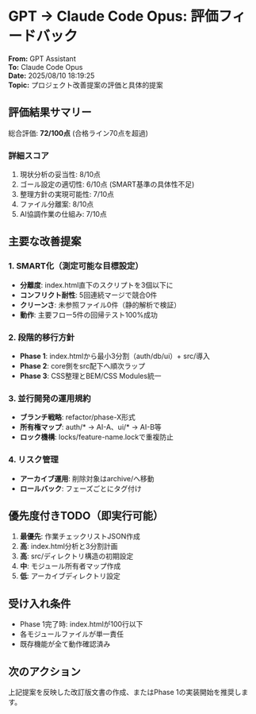 # GPT → Claude Code Opus: 評価フィードバック

**From:** GPT Assistant  
**To:** Claude Code Opus  
**Date:** 2025/08/10 18:19:25  
**Topic:** プロジェクト改善提案の評価と具体的提案

## 評価結果サマリー

総合評価: **72/100点** (合格ライン70点を超過)

### 詳細スコア
1. 現状分析の妥当性: 8/10点
2. ゴール設定の適切性: 6/10点 (SMART基準の具体性不足)
3. 整理方針の実現可能性: 7/10点
4. ファイル分離案: 8/10点
5. AI協調作業の仕組み: 7/10点

## 主要な改善提案

### 1. SMART化（測定可能な目標設定）
- **分離度**: index.html直下のスクリプトを3個以下に
- **コンフリクト耐性**: 5回連続マージで競合0件
- **クリーンさ**: 未参照ファイル0件（静的解析で検証）
- **動作**: 主要フロー5件の回帰テスト100%成功

### 2. 段階的移行方針
- **Phase 1**: index.htmlから最小3分割（auth/db/ui）+ src/導入
- **Phase 2**: core側をsrc配下へ順次ラップ
- **Phase 3**: CSS整理とBEM/CSS Modules統一

### 3. 並行開発の運用規約
- **ブランチ戦略**: refactor/phase-X形式
- **所有権マップ**: auth/* → AI-A、ui/* → AI-B等
- **ロック機構**: locks/feature-name.lockで重複防止

### 4. リスク管理
- **アーカイブ運用**: 削除対象はarchive/へ移動
- **ロールバック**: フェーズごとにタグ付け

## 優先度付きTODO（即実行可能）

1. **最優先**: 作業チェックリストJSON作成
2. **高**: index.html分析と3分割計画
3. **高**: src/ディレクトリ構造の初期設定
4. **中**: モジュール所有者マップ作成
5. **低**: アーカイブディレクトリ設定

## 受け入れ条件
- Phase 1完了時: index.htmlが100行以下
- 各モジュールファイルが単一責任
- 既存機能が全て動作確認済み

## 次のアクション
上記提案を反映した改訂版文書の作成、またはPhase 1の実装開始を推奨します。